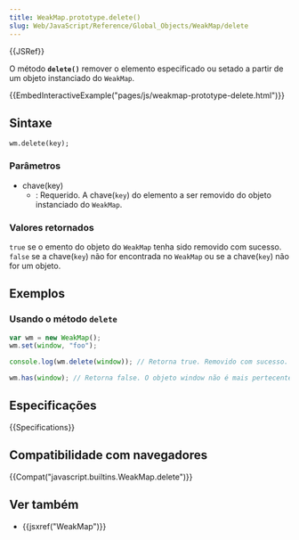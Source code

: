 ```yaml
---
title: WeakMap.prototype.delete()
slug: Web/JavaScript/Reference/Global_Objects/WeakMap/delete
---
```


{{JSRef}}

O método **`delete()`** remover o elemento especificado ou setado a partir de um objeto instanciado do `WeakMap`.

{{EmbedInteractiveExample("pages/js/weakmap-prototype-delete.html")}}

## Sintaxe

```
wm.delete(key);
```

### Parâmetros

- chave(key)
  - : Requerido. A chave(`key`) do elemento a ser removido do objeto instanciado do `WeakMap`.

### Valores retornados

`true` se o emento do objeto do `WeakMap` tenha sido removido com sucesso. `false` se a chave(`key`) não for encontrada no `WeakMap` ou se a chave(`key`) não for um objeto.

## Exemplos

### Usando o método `delete`

```js
var wm = new WeakMap();
wm.set(window, "foo");

console.log(wm.delete(window)); // Retorna true. Removido com sucesso.

wm.has(window); // Retorna false. O objeto window não é mais pertecente ao WeakMap.
```

## Especificações

{{Specifications}}

## Compatibilidade com navegadores

{{Compat("javascript.builtins.WeakMap.delete")}}

## Ver também

- {{jsxref("WeakMap")}}
